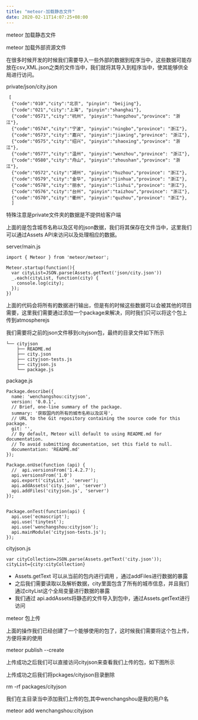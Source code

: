 ```yaml
---
title: "meteor-加载静态文件"
date: 2020-02-11T14:07:25+08:00
---
```

meteor 加载静态文件

<!--more-->

meteor 加载外部资源文件

在很多时候开发的时候我们需要导入一些外部的数据到程序当中，这些数据可能存放在csv,XML.json之类的文件当中，我们就将其导入到程序当中，使其能够供全局进行访问。

private/json/city.json

     [
      {"code":"010","city":"北京", "pinyin": "beijing"},
      {"code":"021","city":"上海", "pinyin":"shanghai"},
      {"code":"0571","city":"杭州", "pinyin":"hangzhou","province": "浙江"},
      {"code":"0574","city":"宁波", "pinyin":"ningbo","province": "浙江"},
      {"code":"0573","city":"嘉兴", "pinyin":"jiaxing","province": "浙江"},
      {"code":"0575","city":"绍兴", "pinyin":"shaoxing","province": "浙江"},
      {"code":"0577","city":"温州", "pinyin":"wenzhou","province": "浙江"},
      {"code":"0580","city":"舟山", "pinyin":"zhoushan","province": "浙江"},
      {"code":"0572","city":"湖州", "pinyin":"huzhou","province": "浙江"},
      {"code":"0579","city":"金华", "pinyin":"jinhua","province": "浙江"},
      {"code":"0578","city":"丽水", "pinyin":"lishui","province": "浙江"},
      {"code":"0576","city":"台州", "pinyin":"taizhou","province": "浙江"},
      {"code":"0570","city":"衢州", "pinyin":"quzhou","province": "浙江"},
      ]

特殊注意是private文件夹的数据是不提供给客户端

上面的是包含城市名称以及区号的json数据，我们将其保存在文件当中，这里我们可以通过Assets API来访问以及处理相应的数据。

server/main.js

    import { Meteor } from 'meteor/meteor';
    
    Meteor.startup(function(){
      var cityList=JSON.parse(Assets.getText('json/city.json'))
      _.each(cityList, function(city) {
        console.log(city);
      });
    })

上面的代码会将所有的数据进行输出，但是有的时候这些数据可以会被其他的项目需要，这里我们需要通过添加一个package来解决，同时我们只可以将这个包上传到atmospherejs

我们需要将之前的json文件移到cityjson包，最终的目录文件如下所示

    └── cityjson
        ├── README.md
        ├── city.json
        ├── cityjson-tests.js
        ├── cityjson.js
        └── package.js

package.js

    Package.describe({
      name: 'wenchangshou:cityjson',
      version: '0.0.1',
      // Brief, one-line summary of the package.
      summary: '获取国内的所有的城市名称以及区号',
      // URL to the Git repository containing the source code for this package.
      git: '',
      // By default, Meteor will default to using README.md for documentation.
      // To avoid submitting documentation, set this field to null.
      documentation: 'README.md'
    });
    
    Package.onUse(function (api) {
      //  api.versionsFrom('1.4.2.7');
      api.versionsFrom('1.0')
      api.export('cityList', 'server');
      api.addAssets('city.json', 'server')
      api.addFiles('cityjson.js', 'server')
    });
    
    
    Package.onTest(function(api) {
      api.use('ecmascript');
      api.use('tinytest');
      api.use('wenchangshou:cityjson');
      api.mainModule('cityjson-tests.js');
    });
    

cityjson.js

    var cityCollection=JSON.parse(Assets.getText('city.json'));
    cityList={city:cityCollection}

- Assets.getText 可以从当前的包内进行调用 ，通过addFiles进行数据的暴露
- 之后我们需要读取以及解析数据，city里面包含了所有的城市信息，并且我们通过cityList这个全局变量进行数据的暴露
- 我们通过 api.addAssets将静态的文件导入到包中，通过Assets.getText进行访问

meteor 包上传

上面的操作我们已经创建了一个能够使用的包了，这时候我们需要将这个包上传，方便将来的使用

meteor publish --create 

上传成功之后我们可以直接访问cityjson来查看我们上传的包，如下图所示



上传成功之后我们将pckages/cityjson目录删除

rm -rf packages/cityjson

我们在主目录当中添加我们上传的包,其中wenchangshou是我的用户名

meteor add wenchangshou:cityjson
